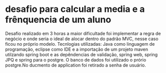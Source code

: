 # desafio para calcular a media e a frênquencia de um aluno

Desafio realizado em 3 horas a maior dificultade foi implementar a regra de negócio e onde seria o ideal de alocar dentro do padrão MVC, nesse caso ficou no próprio modelo.
Tecnlogias utilizadas: Java como linguagem de programação, eclipse como IDE e a importação de um projeto maven utilzando spring boot e as depêndencias de validação, spring web, spring JPQ e spring para o postgre. O banco de dados foi utilizado o prório postgre.No ducmento de application
foi retirado a senha de usuário.
